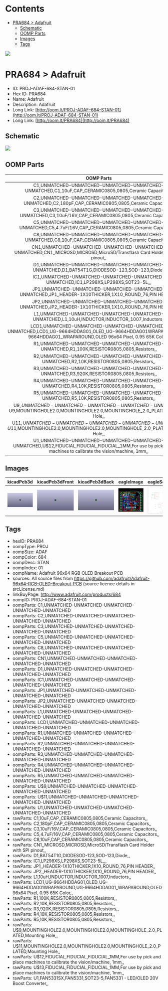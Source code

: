 



Contents
========

* [PRA684 > Adafruit](#pra684--adafruit)
	* [Schematic](#schematic)
	* [OOMP Parts](#oomp-parts)
	* [Images](#images)
	* [Tags](#tags)
  
![][im]
# PRA684 > Adafruit

- ID: PROJ-ADAF-684-STAN-01
- Hex ID: PRA684
- Name: Adafruit
- Description: Adafruit
- Long Link: [http://oom.lt/PROJ-ADAF-684-STAN-01](http://oom.lt/PROJ-ADAF-684-STAN-01)
- Long Link: [http://oom.lt/PRA684](http://oom.lt/PRA684)

## Schematic
  
![][schem]
## OOMP Parts
  

|OOMP Parts|
| :---: |
|C1,UNMATCHED-UNMATCHED-UNMATCHED-UNMATCHED-UNMATCHED,C1,10uF,CAP_CERAMIC0805,0805,Ceramic Capacitors,,|
|C2,UNMATCHED-UNMATCHED-UNMATCHED-UNMATCHED-UNMATCHED,C2,180pF,CAP_CERAMIC0805,0805,Ceramic Capacitors,,|
|C3,UNMATCHED-UNMATCHED-UNMATCHED-UNMATCHED-UNMATCHED,C3,10uF/16V,CAP_CERAMIC0805,0805,Ceramic Capacitors,,|
|C5,UNMATCHED-UNMATCHED-UNMATCHED-UNMATCHED-UNMATCHED,C5,4.7uF/16V,CAP_CERAMIC0805,0805,Ceramic Capacitors,,|
|C8,UNMATCHED-UNMATCHED-UNMATCHED-UNMATCHED-UNMATCHED,C8,10uF,CAP_CERAMIC0805,0805,Ceramic Capacitors,,|
|CN1,UNMATCHED-UNMATCHED-UNMATCHED-UNMATCHED-UNMATCHED,CN1,,MICROSD,MICROSD,MicroSD/Transflash Card Holder with SPI pinout,,|
|D1,UNMATCHED-UNMATCHED-UNMATCHED-UNMATCHED-UNMATCHED,D1,BAT54T1G,DIODESOD-123,SOD-123,Diode,,|
|IC1,UNMATCHED-UNMATCHED-UNMATCHED-UNMATCHED-UNMATCHED,IC1,LP298XS,LP298XS,SOT23-5L,,,|
|JP1,UNMATCHED-UNMATCHED-UNMATCHED-UNMATCHED-UNMATCHED,JP1,,HEADER-1X10THICKER,1X10_ROUND_76,PIN HEADER,,|
|JP2,UNMATCHED-UNMATCHED-UNMATCHED-UNMATCHED-UNMATCHED,JP2,,HEADER-1X10THICKER,1X10_ROUND_76,PIN HEADER,,|
|L1,UNMATCHED-UNMATCHED-UNMATCHED-UNMATCHED-UNMATCHED,L1,10uH,INDUCTOR,INDUCTOR_1007,Inductors,,|
|LCD1,UNMATCHED-UNMATCHED-UNMATCHED-UNMATCHED-UNMATCHED,LCD1,UG-9664HDDAG01,OLED_UG-9664HDDAG01WRAPAROUND,UG-9664HDDAG01_WRAPAROUND,OLED 96x64 Pixel, 0.95 65K Color,,|
|R1,UNMATCHED-UNMATCHED-UNMATCHED-UNMATCHED-UNMATCHED,R1,100K,RESISTOR0805,0805,Resistors,,|
|R2,UNMATCHED-UNMATCHED-UNMATCHED-UNMATCHED-UNMATCHED,R2,10K,RESISTOR0805,0805,Resistors,,|
|R3,UNMATCHED-UNMATCHED-UNMATCHED-UNMATCHED-UNMATCHED,R3,920K,RESISTOR0805,0805,Resistors,,|
|R4,UNMATCHED-UNMATCHED-UNMATCHED-UNMATCHED-UNMATCHED,R4,10K,RESISTOR0805,0805,Resistors,,|
|R5,UNMATCHED-UNMATCHED-UNMATCHED-UNMATCHED-UNMATCHED,R5,10K,RESISTOR0805,0805,Resistors,,|
|U$9,UNMATCHED-UNMATCHED-UNMATCHED-UNMATCHED-UNMATCHED,U$9,MOUNTINGHOLE2.0,MOUNTINGHOLE2.0,MOUNTINGHOLE_2.0_PLATED,Mounting Hole,,|
|U$11,UNMATCHED-UNMATCHED-UNMATCHED-UNMATCHED-UNMATCHED,U$11,MOUNTINGHOLE2.0,MOUNTINGHOLE2.0,MOUNTINGHOLE_2.0_PLATED,Mounting Hole,,|
|U1,UNMATCHED-UNMATCHED-UNMATCHED-UNMATCHED-UNMATCHED,U$12,FIDUCIAL,FIDUCIAL,FIDUCIAL_1MM,For use by pick and place machines to calibrate the vision/machine, 1mm,,|

## Images
  
  

|kicadPcb3d|kicadPcb3dFront|kicadPcb3dBack|eagleImage|eagleSchemImage|
| :---: | :---: | :---: | :---: | :---: |
|[![kicadPcb3d](kicadPcb3d_140.png)](kicadPcb3d.png)|[![kicadPcb3dFront](kicadPcb3dFront_140.png)](kicadPcb3dFront.png)|[![kicadPcb3dBack](kicadPcb3dBack_140.png)](kicadPcb3dBack.png)|[![eagleImage](eagleImage_140.png)](eagleImage.png)|[![eagleSchemImage](eagleSchemImage_140.png)](eagleSchemImage.png)|

## Tags

- hexID: PRA684
- oompType: PROJ
- oompSize: ADAF
- oompColor: 684
- oompDesc: STAN
- oompIndex: 01
- oompName: Adafruit 96x64 RGB OLED Breakout PCB
- sources: All source files from https://github.com/adafruit/Adafruit-96x64-RGB-OLED-Breakout-PCB (source licence details in srcLicense.md)
- linkBuyPage: http://www.adafruit.com/products/684
- oompID: PROJ-ADAF-684-STAN-01
- oompParts: C1,UNMATCHED-UNMATCHED-UNMATCHED-UNMATCHED-UNMATCHED
- oompParts: C2,UNMATCHED-UNMATCHED-UNMATCHED-UNMATCHED-UNMATCHED
- oompParts: C3,UNMATCHED-UNMATCHED-UNMATCHED-UNMATCHED-UNMATCHED
- oompParts: C5,UNMATCHED-UNMATCHED-UNMATCHED-UNMATCHED-UNMATCHED
- oompParts: C8,UNMATCHED-UNMATCHED-UNMATCHED-UNMATCHED-UNMATCHED
- oompParts: CN1,UNMATCHED-UNMATCHED-UNMATCHED-UNMATCHED-UNMATCHED
- oompParts: D1,UNMATCHED-UNMATCHED-UNMATCHED-UNMATCHED-UNMATCHED
- oompParts: IC1,UNMATCHED-UNMATCHED-UNMATCHED-UNMATCHED-UNMATCHED
- oompParts: JP1,UNMATCHED-UNMATCHED-UNMATCHED-UNMATCHED-UNMATCHED
- oompParts: JP2,UNMATCHED-UNMATCHED-UNMATCHED-UNMATCHED-UNMATCHED
- oompParts: L1,UNMATCHED-UNMATCHED-UNMATCHED-UNMATCHED-UNMATCHED
- oompParts: LCD1,UNMATCHED-UNMATCHED-UNMATCHED-UNMATCHED-UNMATCHED
- oompParts: R1,UNMATCHED-UNMATCHED-UNMATCHED-UNMATCHED-UNMATCHED
- oompParts: R2,UNMATCHED-UNMATCHED-UNMATCHED-UNMATCHED-UNMATCHED
- oompParts: R3,UNMATCHED-UNMATCHED-UNMATCHED-UNMATCHED-UNMATCHED
- oompParts: R4,UNMATCHED-UNMATCHED-UNMATCHED-UNMATCHED-UNMATCHED
- oompParts: R5,UNMATCHED-UNMATCHED-UNMATCHED-UNMATCHED-UNMATCHED
- oompParts: U$9,UNMATCHED-UNMATCHED-UNMATCHED-UNMATCHED-UNMATCHED
- oompParts: U$11,UNMATCHED-UNMATCHED-UNMATCHED-UNMATCHED-UNMATCHED
- oompParts: U1,UNMATCHED-UNMATCHED-UNMATCHED-UNMATCHED-UNMATCHED
- rawParts: C1,10uF,CAP_CERAMIC0805,0805,Ceramic Capacitors,,
- rawParts: C2,180pF,CAP_CERAMIC0805,0805,Ceramic Capacitors,,
- rawParts: C3,10uF/16V,CAP_CERAMIC0805,0805,Ceramic Capacitors,,
- rawParts: C5,4.7uF/16V,CAP_CERAMIC0805,0805,Ceramic Capacitors,,
- rawParts: C8,10uF,CAP_CERAMIC0805,0805,Ceramic Capacitors,,
- rawParts: CN1,,MICROSD,MICROSD,MicroSD/Transflash Card Holder with SPI pinout,,
- rawParts: D1,BAT54T1G,DIODESOD-123,SOD-123,Diode,,
- rawParts: IC1,LP298XS,LP298XS,SOT23-5L,,,
- rawParts: JP1,,HEADER-1X10THICKER,1X10_ROUND_76,PIN HEADER,,
- rawParts: JP2,,HEADER-1X10THICKER,1X10_ROUND_76,PIN HEADER,,
- rawParts: L1,10uH,INDUCTOR,INDUCTOR_1007,Inductors,,
- rawParts: LCD1,UG-9664HDDAG01,OLED_UG-9664HDDAG01WRAPAROUND,UG-9664HDDAG01_WRAPAROUND,OLED 96x64 Pixel, 0.95 65K Color,,
- rawParts: R1,100K,RESISTOR0805,0805,Resistors,,
- rawParts: R2,10K,RESISTOR0805,0805,Resistors,,
- rawParts: R3,920K,RESISTOR0805,0805,Resistors,,
- rawParts: R4,10K,RESISTOR0805,0805,Resistors,,
- rawParts: R5,10K,RESISTOR0805,0805,Resistors,,
- rawParts: U$9,MOUNTINGHOLE2.0,MOUNTINGHOLE2.0,MOUNTINGHOLE_2.0_PLATED,Mounting Hole,,
- rawParts: U$11,MOUNTINGHOLE2.0,MOUNTINGHOLE2.0,MOUNTINGHOLE_2.0_PLATED,Mounting Hole,,
- rawParts: U$12,FIDUCIAL,FIDUCIAL,FIDUCIAL_1MM,For use by pick and place machines to calibrate the vision/machine, 1mm,,
- rawParts: U$13,FIDUCIAL,FIDUCIAL,FIDUCIAL_1MM,For use by pick and place machines to calibrate the vision/machine, 1mm,,
- rawParts: U1,FAN5331SX,FAN5331,SOT23-5,FAN5331 - LED/OLED 20V Boost Converter,,



[im]: kicadPcb3d_450.png
[schem]: eagleSchemImage.png
